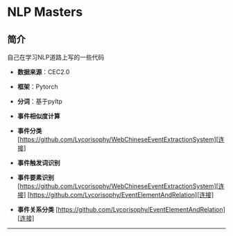 # NLP Masters

## 简介
自己在学习NLP道路上写的一些代码

* **数据来源**：CEC2.0

* **框架**：Pytorch
* **分词**：基于pyltp
* **事件相似度计算**
* **事件分类**
    [https://github.com/Lycorisophy/WebChineseEventExtractionSystem][连接]
* **事件触发词识别**
* **事件要素识别**
    [https://github.com/Lycorisophy/WebChineseEventExtractionSystem][连接]
    [https://github.com/Lycorisophy/EventElementAndRelation][连接]
* **事件关系分类**
    [https://github.com/Lycorisophy/EventElementAndRelation][连接]



-------



[连接]: https://github.com/Lycorisophy/WebChineseEventExtractionSystem